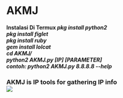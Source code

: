 # AKMJ
<b>Instalasi Di Termux
  <i>pkg install python2
    <br>pkg install figlet
    <br>pkg install ruby
    <br>gem install lolcat
    <br>cd AKMJ/
    <br>python2 AKMJ.py [IP] [PARAMETER]
    <br>contoh: python2 AKMJ.py 8.8.8.8 --help
</i><h3>AKMJ is IP tools for gathering IP info<br>
  <img src="https://upload.cc/i4/hmWbV.png">
